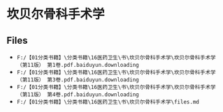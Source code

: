 # 坎贝尔骨科手术学

## Files

- `F:/【01分类书籍】\分类书籍\16医药卫生\书\坎贝尔骨科手术学\坎贝尔骨科手术学 （第11版） 第1卷.pdf.baiduyun.downloading`
- `F:/【01分类书籍】\分类书籍\16医药卫生\书\坎贝尔骨科手术学\坎贝尔骨科手术学 （第11版） 第3卷.pdf.baiduyun.downloading`
- `F:/【01分类书籍】\分类书籍\16医药卫生\书\坎贝尔骨科手术学\坎贝尔骨科手术学 （第11版） 第4卷.pdf.baiduyun.downloading`
- `F:/【01分类书籍】\分类书籍\16医药卫生\书\坎贝尔骨科手术学\files.md`

